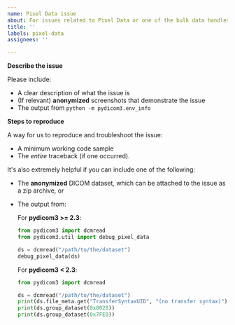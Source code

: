 ```yaml
---
name: Pixel Data issue
about: For issues related to Pixel Data or one of the bulk data handlers
title: ''
labels: pixel-data
assignees: ''

---
```


<!--
If your issue is that the pixel data "looks green/teal", or has strange colors, you probably need to apply a YCbCr to RGB color space conversion using `pydicom3.pixel_data_handlers.convert_color_space()`.

See also: https://github.com/pydicom/pydicom/discussions/1577
-->

**Describe the issue**

Please include:
* A clear description of what the issue is
* (If relevant) **anonymized** screenshots that demonstrate the issue
* The output from `python -m pydicom3.env_info`


**Steps to reproduce**

A way for us to reproduce and troubleshoot the issue:
* A minimum working code sample
* The *entire* traceback (if one occurred).

It's also extremely helpful if you can include one of the following:
* The **anonymized** DICOM dataset, which can be attached to the issue as a zip archive, or
* The output from:

  For **pydicom3 >= 2.3**:
  ```python
  from pydicom3 import dcmread
  from pydicom3.util import debug_pixel_data

  ds = dcmread("/path/to/the/dataset")
  debug_pixel_data(ds)
  ```

  For **pydicom3 < 2.3**:
  ```python
  from pydicom3 import dcmread

  ds = dcmread("/path/to/the/dataset")
  print(ds.file_meta.get("TransferSyntaxUID", "(no transfer syntax)"))
  print(ds.group_dataset(0x0028))
  print(ds.group_dataset(0x7FE0))
  ```
